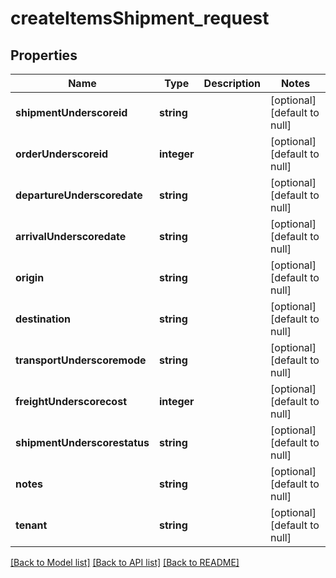 # createItemsShipment_request

## Properties
Name | Type | Description | Notes
------------ | ------------- | ------------- | -------------
**shipmentUnderscoreid** | **string** |  | [optional] [default to null]
**orderUnderscoreid** | **integer** |  | [optional] [default to null]
**departureUnderscoredate** | **string** |  | [optional] [default to null]
**arrivalUnderscoredate** | **string** |  | [optional] [default to null]
**origin** | **string** |  | [optional] [default to null]
**destination** | **string** |  | [optional] [default to null]
**transportUnderscoremode** | **string** |  | [optional] [default to null]
**freightUnderscorecost** | **integer** |  | [optional] [default to null]
**shipmentUnderscorestatus** | **string** |  | [optional] [default to null]
**notes** | **string** |  | [optional] [default to null]
**tenant** | **string** |  | [optional] [default to null]

[[Back to Model list]](../README.md#documentation-for-models) [[Back to API list]](../README.md#documentation-for-api-endpoints) [[Back to README]](../README.md)


